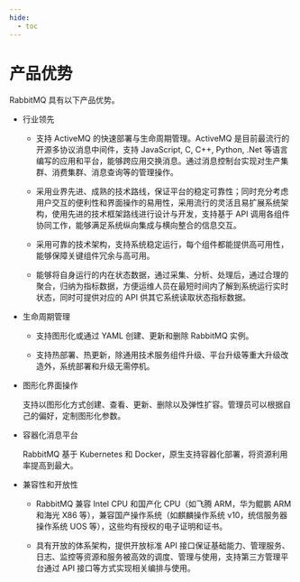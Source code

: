 ```yaml
---
hide:
  - toc
--- 
```


# 产品优势

RabbitMQ 具有以下产品优势。

- 行业领先

    - 支持 ActiveMQ 的快速部署与生命周期管理。ActiveMQ 是目前最流行的开源多协议消息中间件，支持 JavaScript, C, C++, Python, .Net 等语言编写的应用和平台，能够跨应用交换消息。通过消息控制台实现对生产集群、消费集群、消息查询等的管理操作。

    - 采用业界先进、成熟的技术路线，保证平台的稳定可靠性；同时充分考虑用户交互的便利性和界面操作的易用性，采用流行的灵活且易扩展系统架构，使用先进的技术框架路线进行设计与开发，支持基于 API 调用各组件协同工作，能够满足系统纵向集成与横向整合的信息交互。

    - 采用可靠的技术架构，支持系统稳定运行，每个组件都能提供高可用性，能够保障关键组件冗余与高可用。

    - 能够将自身运行的内在状态数据，通过采集、分析、处理后，通过合理的聚合，归纳为指标数据，方便运维人员在最短时间内了解到系统运行实时状态，同时可提供对应的 API 供其它系统读取状态指标数据。

- 生命周期管理

    - 支持图形化或通过 YAML 创建、更新和删除 RabbitMQ 实例。

    - 支持热部署、热更新，除通用技术服务组件升级、平台升级等重大升级改造外，系统部署和升级无需停机。

- 图形化界面操作

    支持以图形化方式创建、查看、更新、删除以及弹性扩容。管理员可以根据自己的偏好，定制图形化参数。

- 容器化消息平台

    RabbitMQ 基于 Kubernetes 和 Docker，原生支持容器化部署，将资源利用率提高到最大。

- 兼容性和开放性

    - RabbitMQ 兼容 Intel CPU 和国产化 CPU（如飞腾 ARM，华为鲲鹏 ARM 和海光 X86 等），兼容国产操作系统（如麒麟操作系统 v10，统信服务器操作系统 UOS 等），这些均有授权的电子证明和证书。

    - 具有开放的体系架构，提供开放标准 API 接口保证基础能力、管理服务、日志、监控等资源和服务被高效的调度、管理与使用，支持第三方管理平台通过 API 接口等方式实现相关编排与使用。
